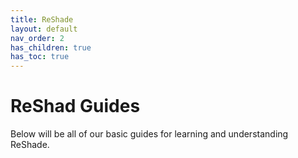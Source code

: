 ```yaml
---
title: ReShade
layout: default
nav_order: 2
has_children: true
has_toc: true
---
```


# ReShad Guides

Below will be all of our basic guides for learning and understanding ReShade.